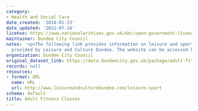 ```yaml
---
category:
- Health and Social Care
date_created: '2018-01-23'
date_updated: '2022-07-14'
license: https://www.nationalarchives.gov.uk/doc/open-government-licence/version/3/
maintainer: Dundee City Council
notes: '<p>The following link provides information on leisure and sport activities
  provided by Leisure and Culture Dundee. The website can be accessed here:  http://www.leisureandculturedundee.com/leisure-sport</p>'
organization: Dundee City Council
original_dataset_link: https://data.dundeecity.gov.uk/package/adult-fitness-classes
records: null
resources:
- format: URL
  name: URL
  url: http://www.leisureandculturedundee.com/leisure-sport
schema: default
title: Adult Fitness Classes
---
```

